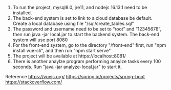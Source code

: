 1. To run the project, mysql8.0, jre11, and nodejs 16.13.1 need to be installed.
2. The back-end system is set to link to a cloud database be default. Create a local database using file "/sql/create_tables.sql"
3. The password and username need to be set to “root” and “12345678”, then run java -jar local.jar to start the backend system. The back-end system will use port 8080
4. For the front-end system, go to the directory "/front-end" first, run "npm install vue-cli", and then run "npm start serve"
5. The project will be available at https://localhost:8081/
6. There is another anaylze program performing anaylze tasks every 100 seconds. Run "java -jar analyze-local.jar" to start it.

Reference
https://vuejs.org/
https://spring.io/projects/spring-boot
https://stackoverflow.com/


